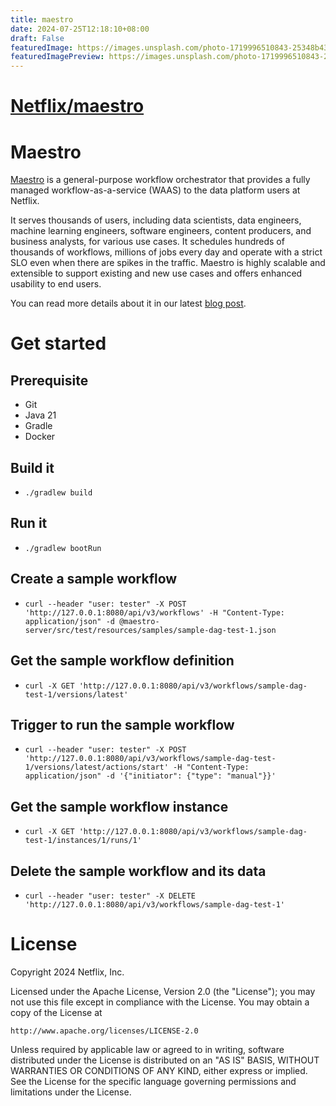 ```yaml
---
title: maestro
date: 2024-07-25T12:18:10+08:00
draft: False
featuredImage: https://images.unsplash.com/photo-1719996510843-25348b436dcc?ixid=M3w0NjAwMjJ8MHwxfHJhbmRvbXx8fHx8fHx8fDE3MjE4ODEwNzh8&ixlib=rb-4.0.3
featuredImagePreview: https://images.unsplash.com/photo-1719996510843-25348b436dcc?ixid=M3w0NjAwMjJ8MHwxfHJhbmRvbXx8fHx8fHx8fDE3MjE4ODEwNzh8&ixlib=rb-4.0.3
---
```


# [Netflix/maestro](https://github.com/Netflix/maestro)

Maestro
===================================
[Maestro](https://netflixtechblog.com/orchestrating-data-ml-workflows-at-scale-with-netflix-maestro-aaa2b41b800c)
is a general-purpose workflow orchestrator that 
provides a fully managed workflow-as-a-service (WAAS) to the data platform users at Netflix.

It serves thousands of users, including data scientists, data engineers, machine learning engineers,
software engineers, content producers, and business analysts, for various use cases.
It schedules hundreds of thousands of workflows, millions of jobs every day
and operate with a strict SLO even when there are spikes in the traffic.
Maestro is highly scalable and extensible to support existing and new use cases and offers enhanced usability to end users.

You can read more details about it in our latest [blog post](https://netflixtechblog.com/maestro-netflixs-workflow-orchestrator-ee13a06f9c78).

# Get started
## Prerequisite
- Git
- Java 21
- Gradle
- Docker


## Build it
- `./gradlew build`

## Run it
- `./gradlew bootRun`

## Create a sample workflow
- `curl --header "user: tester" -X POST 'http://127.0.0.1:8080/api/v3/workflows' -H "Content-Type: application/json" -d @maestro-server/src/test/resources/samples/sample-dag-test-1.json`

## Get the sample workflow definition
- `curl -X GET 'http://127.0.0.1:8080/api/v3/workflows/sample-dag-test-1/versions/latest'`

## Trigger to run the sample workflow
- `curl --header "user: tester" -X POST 'http://127.0.0.1:8080/api/v3/workflows/sample-dag-test-1/versions/latest/actions/start' -H "Content-Type: application/json" -d '{"initiator": {"type": "manual"}}'`

## Get the sample workflow instance
- `curl -X GET 'http://127.0.0.1:8080/api/v3/workflows/sample-dag-test-1/instances/1/runs/1'`

## Delete the sample workflow and its data
- `curl --header "user: tester" -X DELETE 'http://127.0.0.1:8080/api/v3/workflows/sample-dag-test-1'`

# License
Copyright 2024 Netflix, Inc.

Licensed under the Apache License, Version 2.0 (the "License");
you may not use this file except in compliance with the License.
You may obtain a copy of the License at

    http://www.apache.org/licenses/LICENSE-2.0

Unless required by applicable law or agreed to in writing, software
distributed under the License is distributed on an "AS IS" BASIS,
WITHOUT WARRANTIES OR CONDITIONS OF ANY KIND, either express or implied.
See the License for the specific language governing permissions and
limitations under the License.
